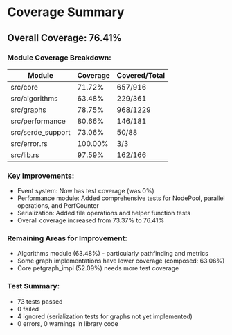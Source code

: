 # Coverage Summary

## Overall Coverage: 76.41%

### Module Coverage Breakdown:

| Module | Coverage | Covered/Total |
|--------|----------|---------------|
| src/core | 71.72% | 657/916 |
| src/algorithms | 63.48% | 229/361 |
| src/graphs | 78.75% | 968/1229 |
| src/performance | 80.66% | 146/181 |
| src/serde_support | 73.06% | 50/88 |
| src/error.rs | 100.00% | 3/3 |
| src/lib.rs | 97.59% | 162/166 |

### Key Improvements:
- Event system: Now has test coverage (was 0%)
- Performance module: Added comprehensive tests for NodePool, parallel operations, and PerfCounter
- Serialization: Added file operations and helper function tests
- Overall coverage increased from 73.37% to 76.41%

### Remaining Areas for Improvement:
- Algorithms module (63.48%) - particularly pathfinding and metrics
- Some graph implementations have lower coverage (composed: 63.06%)
- Core petgraph_impl (52.09%) needs more test coverage

### Test Summary:
- 73 tests passed
- 0 failed
- 4 ignored (serialization tests for graphs not yet implemented)
- 0 errors, 0 warnings in library code
